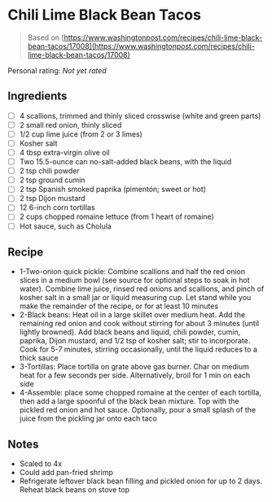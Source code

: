 <!-- Needs Manual Review -->

<!-- Do not modify sections with "AUTO-*". They are updated by make.py -->

# Chili Lime Black Bean Tacos

> Based on [https://www.washingtonpost.com/recipes/chili-lime-black-bean-tacos/17008](https://www.washingtonpost.com/recipes/chili-lime-black-bean-tacos/17008)

<!-- rating=0; (User can specify rating on scale of 1-5) -->
<!-- AUTO-UserRating -->
Personal rating: *Not yet rated*
<!-- /AUTO-UserRating -->

<!-- name_image=None; (User can specify image name) -->
<!-- AUTO-Image -->
<!-- TODO: Capture image -->
<!-- /AUTO-Image -->

## Ingredients

* [ ] 4 scallions, trimmed and thinly sliced crosswise (white and green parts)
* [ ] 2 small red onion, thinly sliced
* [ ] 1/2 cup lime juice (from 2 or 3 limes)
* [ ] Kosher salt
* [ ] 4 tbsp extra-virgin olive oil
* [ ] Two 15.5-ounce can no-salt-added black beans, with the liquid
* [ ] 2 tsp chili powder
* [ ] 2 tsp ground cumin
* [ ] 2 tsp Spanish smoked paprika (pimentón; sweet or hot)
* [ ] 2 tsp Dijon mustard
* [ ] 12 6-inch corn tortillas
* [ ] 2 cups chopped romaine lettuce (from 1 heart of romaine)
* [ ] Hot sauce, such as Cholula

## Recipe

* 1-Two-onion quick pickle: Combine scallions and half the red onion slices in a medium bowl (see source for optional steps to soak in hot water). Combine lime juice, rinsed red onions and scallions, and pinch of kosher salt in a small jar or liquid measuring cup. Let stand while you make the remainder of the recipe, or for at least 10 minutes
* 2-Black beans: Heat oil in a large skillet over medium heat. Add the remaining red onion and cook without stirring for about 3 minutes (until lightly browned). Add black beans and liquid, chili powder, cumin, paprika, Dijon mustard, and 1/2 tsp of kosher salt; stir to incorporate. Cook for 5-7 minutes, stirring occasionally, until the liquid reduces to a thick sauce
* 3-Tortillas: Place tortilla on grate above gas burner. Char on medium heat for a few seconds per side. Alternatively, broil for 1 min on each side
* 4-Assemble: place some chopped romaine at the center of each tortilla, then add a large spoonful of the black bean mixture. Top with the pickled red onion and hot sauce. Optionally, pour a small splash of the juice from the pickling jar onto each taco

## Notes

* Scaled to 4x
* Could add pan-fried shrimp
* Refrigerate leftover black bean filling and pickled onion for up to 2 days. Reheat black beans on stove top
